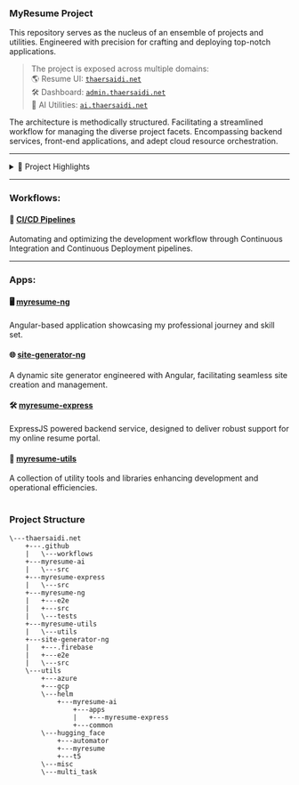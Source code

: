  ### MyResume Project    

This repository serves as the nucleus of an ensemble of projects and utilities.
Engineered with precision for crafting and deploying top-notch applications.

> The project is exposed across multiple domains:  
> 🌎 Resume UI: [`thaersaidi.net`](https://thaersaidi.net)   
> 🛠️ Dashboard: [`admin.thaersaidi.net`](https://admin.thaersaidi.net)  
> 🧠 AI Utilities: [`ai.thaersaidi.net`](https://ai.thaersaidi.net)   

The architecture is methodically structured.
Facilitating a streamlined workflow for managing the diverse project facets.
Encompassing backend services, front-end applications, and adept cloud resource orchestration.


---

<details>
<summary>📂 Project Highlights</summary>

- **Summary**: Intelligent solutions.
- **Backend**: Backend services to interact with database and enhance UIs.
- **Frontend**: Front-end using angular applications for a resume exposure.
- **Admin Console**: Administrative console configurable using angular for UI and BOT management and orchestration.
- **AI**: A suite of tools and components to interact with AI models.  
- **Utils**: A suite of tools for automating and streamlining various aspects of the project.  
- **CI/CD**: Automation pipelines for all aspects of the project.
</details>


---
### Workflows:
#### 🔄 [CI/CD Pipelines](https://github.com/thaer899/thaersaidi.net/tree/master/.github/workflows/)
Automating and optimizing the development workflow through Continuous Integration and Continuous Deployment pipelines.


---

### Apps:
#### 🖥️ [myresume-ng](https://github.com/thaer899/thaersaidi.net/tree/master/myresume-ng)
Angular-based application showcasing my professional journey and skill set.


#### 🌐 [site-generator-ng](https://github.com/thaer899/thaersaidi.net/tree/master/site-generator-ng)
A dynamic site generator engineered with Angular, facilitating seamless site creation and management.


#### 🛠️ [myresume-express](https://github.com/thaer899/thaersaidi.net/tree/master/myresume-express)
ExpressJS powered backend service, designed to deliver robust support for my online resume portal.


#### 🧰 [myresume-utils](https://github.com/thaer899/thaersaidi.net/tree/master/myresume-utils)
A collection of utility tools and libraries enhancing development and operational efficiencies.


#

### Project Structure

```plaintext
\---thaersaidi.net
    +---.github
    |   \---workflows
    +---myresume-ai
    |   \---src
    +---myresume-express
    |   \---src
    +---myresume-ng
    |   +---e2e
    |   +---src
    |   \---tests
    +---myresume-utils
    |   \---utils
    +---site-generator-ng
    |   +---.firebase
    |   +---e2e
    |   \---src
    \---utils
        +---azure
        +---gcp
        \---helm
            +---myresume-ai
                +---apps
                |   +---myresume-express
                +---common
        \---hugging_face
            +---automator
            +---myresume
            +---t5
        \---misc
        \---multi_task

